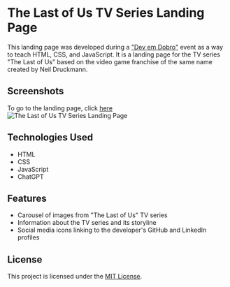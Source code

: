 ﻿# The Last of Us TV Series Landing Page

This landing page was developed during a ["Dev em Dobro"](https://devemdobro.com/matriculas-abertas/) event as a way to teach HTML, CSS, and JavaScript. It is a landing page for the TV series "The Last of Us" based on the video game franchise of the same name created by Neil Druckmann.

## Screenshots
To go to the landing page, click [here](https://haushinka56.github.io/the-last-of-us/)
![The Last of Us TV Series Landing Page](./src/img/screenshot.png)

## Technologies Used

- HTML
- CSS
- JavaScript
- ChatGPT

## Features

- Carousel of images from "The Last of Us" TV series
- Information about the TV series and its storyline
- Social media icons linking to the developer's GitHub and LinkedIn profiles

## License

This project is licensed under the [MIT License](LICENSE).
